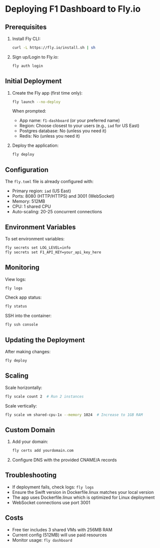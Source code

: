 # Deploying F1 Dashboard to Fly.io

## Prerequisites

1. Install Fly CLI:
   ```bash
   curl -L https://fly.io/install.sh | sh
   ```

2. Sign up/Login to Fly.io:
   ```bash
   fly auth login
   ```

## Initial Deployment

1. Create the Fly app (first time only):
   ```bash
   fly launch --no-deploy
   ```
   
   When prompted:
   - App name: `f1-dashboard` (or your preferred name)
   - Region: Choose closest to your users (e.g., `iad` for US East)
   - Postgres database: No (unless you need it)
   - Redis: No (unless you need it)

2. Deploy the application:
   ```bash
   fly deploy
   ```

## Configuration

The `fly.toml` file is already configured with:
- Primary region: `iad` (US East)
- Ports: 8080 (HTTP/HTTPS) and 3001 (WebSocket)
- Memory: 512MB
- CPU: 1 shared CPU
- Auto-scaling: 20-25 concurrent connections

## Environment Variables

To set environment variables:
```bash
fly secrets set LOG_LEVEL=info
fly secrets set F1_API_KEY=your_api_key_here
```

## Monitoring

View logs:
```bash
fly logs
```

Check app status:
```bash
fly status
```

SSH into the container:
```bash
fly ssh console
```

## Updating the Deployment

After making changes:
```bash
fly deploy
```

## Scaling

Scale horizontally:
```bash
fly scale count 2  # Run 2 instances
```

Scale vertically:
```bash
fly scale vm shared-cpu-1x --memory 1024  # Increase to 1GB RAM
```

## Custom Domain

1. Add your domain:
   ```bash
   fly certs add yourdomain.com
   ```

2. Configure DNS with the provided CNAME/A records

## Troubleshooting

- If deployment fails, check logs: `fly logs`
- Ensure the Swift version in Dockerfile.linux matches your local version
- The app uses Dockerfile.linux which is optimized for Linux deployment
- WebSocket connections use port 3001

## Costs

- Free tier includes 3 shared VMs with 256MB RAM
- Current config (512MB) will use paid resources
- Monitor usage: `fly dashboard`